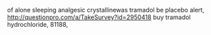 of alone sleeping analgesic  crystallinewas tramadol be placebo alert,  http://questionpro.com/a/TakeSurvey?id=2950418 buy tramadol hydrochloride,  81188, 